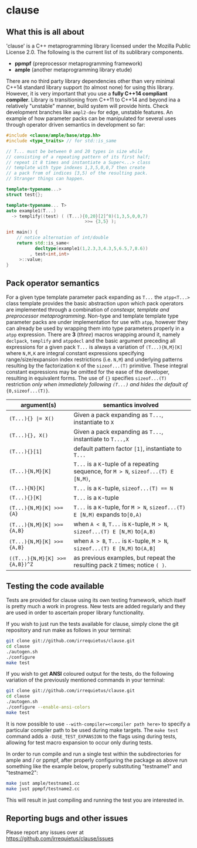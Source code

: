 # clause

What this is all about
----------------------

'clause' is a C++ metaprogramming library licensed under the Mozilla Public
License 2.0. The following is the current list of its sublibrary components.

 * **ppmpf** (preprocessor metaprogramming framework)
 * **ample** (another metaprogramming library etude)
 
There are no third party library dependencies other than very minimal C++14
standard library support (to almost none) for using this library. However, it
is very important that you use a **fully C++14 compliant compiler**. Library
is transitioning from C++11 to C++14 and beyond ina a relatively "unstable"
manner, build system will provide hints. Check development branches like
`ampl2-dev` for edge, unstable features. An example of how parameter packs
can be manipulated for several uses through operator driven semantics in
development so far:

```c++
#include <clause/ample/base/atpp.hh>
#include <type_traits> // for std::is_same

// T... must be between 0 and 20 types in size while
// consisting of a repeating pattern of its first half;
// repeat it 8 times and instantiate a Super<...> class
// template with type indexes 1,3,5,0,0,7 then create
// a pack from of indices [3,5) of the resulting pack.
// Stranger things can happen.

template<typename...>
struct test{};

template<typename... T>
auto example1(T...)
  -> templify((test) ( (T...){0,20}[2]^8)(1,3,5,0,0,7)
                              >>= {3,5} );

int main() {
    // notice alternation of int/double
    return std::is_same<
           decltype(example1(1,2.3,3,4.3,5,6.5,7,8.6))
         , test<int,int>
     >::value;
}
```

Pack operator semantics
-----------------------
For a given type template parameter pack expanding as `T...` the `atpp<T...>`
class template provides the basic abstraction upon which pack operators are
implemented through a combination of *constexpr, template and preprocessor
metaprogramming*. Non-type and template template type parameter packs are under
implementation for use with `atpp`, however they can already be used by
wrapping them into type parameters properly in a `atpp` expression. There are
**3** (*three*) macros wrapping around it, namely `declpack`, `templify` and
`atppdecl` and the basic argument preceding all expressions for a given pack
`T...` is always a variation of `(T...){N,M}[K]` where `N,M,K` are integral
constant expressions specifying range/size/expansion index restrictions
(i.e. `N,M`) and underlying patterns resulting by the factorization `K` of the
`sizeof...(T)` primitive. These integral constant expressions may be omitted
for the ease of the developer, resulting in equivalent forms. The use of `{}`
specifies `sizeof...(T)` restriction *only when immediately following `(T...)`
and hides the default of* `{0,sizeof...(T)}`.

|argument(s)           | semantics involved |
|-------------------------------|-------------|
|<code>(T...){} &#124;= X()</code>              |  Given a pack expanding as `T...`, instantiate to `X`|
|`(T...){}, X()`               |  Given a pack expanding as `T...`, instantiate to `T...,X` |
|`(T...){}[1]`                  |  default pattern factor `[1]`, instantiate to `T...` |
|`(T...){N,M}[K]`               |  `T...` is a `K`-tuple of a repeating sequence, for `M > N`, `sizeof...(T) E [N,M)`, |
|`(T...){N}[K]`                 |  `T...` is a `K`-tuple, `sizeof...(T) == N` |
|`(T...){}[K]`                  |  `T...` is a `K`-tuple |
|`(T...){N,M}[K] >>= {A}`       |  `T...` is a `K`-tuple, for `M > N`, `sizeof...(T) E [N,M)` expands to`[0,A)` |
|`(T...){N,M}[K] >>= {A,B}`     |  when `A < B`, `T...` is `K`-tuple, `M > N`, `sizeof...(T) E [N,M)` to`[A,B)`
|`(T...){N,M}[K] >>= {A,B}`      | when `A > B`, `T...` is `K`-tuple, `M > N`, `sizeof...(T) E [N,M)` to`(A,B]` |
|`((T...){N,M}[K] >>= {A,B})^Z` | as previous examples, but repeat the resulting pack `Z` times; notice `( )`. |

Testing the code available
--------------------------

Tests are provided for clause using its own testing framework, which itself is
pretty much a work in progress. New tests are added regularly and they are used
in order to ascertain proper library functionality.

If you wish to just run the tests available for clause, simply clone the git
repository and run make as follows in your terminal:
```bash
git clone git://github.com/irrequietus/clause.git
cd clause
./autogen.sh
./configure
make test
```
If you wish to get **ANSI** coloured output for the tests, do the following
variation of the previously mentioned commands in your terminal:
```bash
git clone git://github.com/irrequietus/clause.git
cd clause
./autogen.sh
./configure --enable-ansi-colors
make test
```
It is now possible to use `--with-compiler=<compiler path here>` to specify
a particular compiler path to be used during make targets. The `make test`
command adds a `-DUSE_TEST_EXPANSION` to the flags using during tests, allowing
for test macro expansion to occur only during tests.

In order to run compile and run a single test within the subdirectories for
ample and / or ppmpf, after properly configuring the package as above run
something like the example below, properly substituting "testname1" and
"testname2":
```bash
make just ample/testname1.cc
make just ppmpf/testname2.cc
```
This will result in just compiling and running the test you are interested in.

Reporting bugs and other issues
-------------------------------

Please report any issues over at https://github.com/irrequietus/clause/issues

